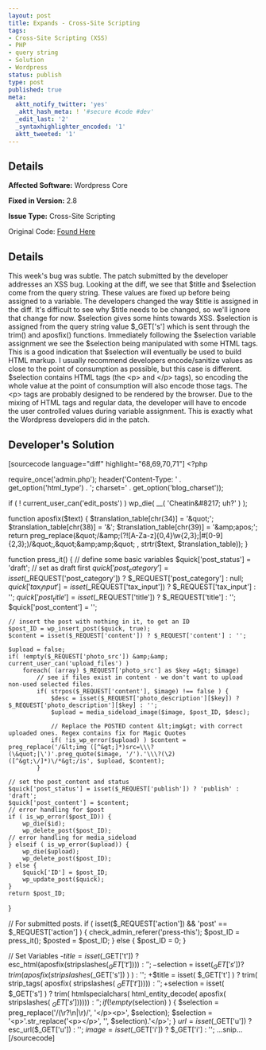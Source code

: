 ```yaml
---
layout: post
title: Expands - Cross-Site Scripting
tags:
- Cross-Site Scripting (XSS)
- PHP
- query string
- Solution
- Wordpress
status: publish
type: post
published: true
meta:
  aktt_notify_twitter: 'yes'
  _aktt_hash_meta: ! '#secure #code #dev'
  _edit_last: '2'
  _syntaxhighlighter_encoded: '1'
  aktt_tweeted: '1'
---
```

## Details
__Affected Software:__ Wordpress Core

__Fixed in Version:__  2.8

__Issue Type:__ Cross-Site Scripting

Original Code: <a href="http://spotthevuln.com/2011/05/expands-2/">Found Here</a>
## Details
This week's bug was subtle. The patch submitted by the developer addresses an XSS bug. Looking at the diff, we see that $title and $selection come from the query string. These values are fixed up before being assigned to a variable. The developers changed the way $title is assigned in the diff. It's difficult to see why $title needs to be changed, so we'll ignore that change for now. $selection gives some hints towards XSS. $selection is assigned from the query string value $_GET['s'] which is sent through the trim() and aposfix() functions. Immediately following the $selection variable assignment we see the $selection being manipulated with some HTML tags. This is a good indication that $selection will eventually be used to build HTML markup. I usually recommend developers encode/sanitize values as close to the point of consumption as possible, but this case is different. $selection contains HTML tags (the &lt;p&gt; and &lt;/p&gt; tags), so encoding the whole value at the point of consumption will also encode those tags. The &lt;p&gt; tags are probably designed to be rendered by the browser. Due to the mixing of HTML tags and regular data, the developer will have to encode the user controlled values during variable assignment. This is exactly what the Wordpress developers did in the patch.


## Developer's Solution
[sourcecode language="diff" highlight="68,69,70,71"]
&lt;?php

require_once('admin.php');
header('Content-Type: ' . get_option('html_type') . '; charset=' . get_option('blog_charset'));

if ( ! current_user_can('edit_posts') )
	wp_die( __( 'Cheatin&amp;#8217; uh?' ) );

function aposfix($text) {
	$translation_table[chr(34)] = '&amp;quot;';
	$translation_table[chr(38)] = '&amp;';
	$translation_table[chr(39)] = '&amp;apos;';
	return preg_replace(&quot;/&amp;(?![A-Za-z]{0,4}\w{2,3};|#[0-9]{2,3};)/&quot;,&quot;&amp;amp;&quot; , strtr($text, $translation_table));
}


function press_it() {
	// define some basic variables
	$quick['post_status'] = 'draft'; // set as draft first
	$quick['post_category'] = isset($_REQUEST['post_category']) ? $_REQUEST['post_category'] : null;
	$quick['tax_input'] = isset($_REQUEST['tax_input']) ? $_REQUEST['tax_input'] : '';
	$quick['post_title'] = isset($_REQUEST['title']) ? $_REQUEST['title'] : '';
	$quick['post_content'] = '';

	// insert the post with nothing in it, to get an ID
	$post_ID = wp_insert_post($quick, true);
	$content = isset($_REQUEST['content']) ? $_REQUEST['content'] : '';

	$upload = false;
	if( !empty($_REQUEST['photo_src']) &amp;&amp; current_user_can('upload_files') )
		foreach( (array) $_REQUEST['photo_src'] as $key =&gt; $image)
			// see if files exist in content - we don't want to upload non-used selected files.
			if( strpos($_REQUEST['content'], $image) !== false ) {
				$desc = isset($_REQUEST['photo_description'][$key]) ? $_REQUEST['photo_description'][$key] : '';
				$upload = media_sideload_image($image, $post_ID, $desc);

				// Replace the POSTED content &lt;img&gt; with correct uploaded ones. Regex contains fix for Magic Quotes
				if( !is_wp_error($upload) ) $content = preg_replace('/&lt;img ([^&gt;]*)src=\\\?(\&quot;|\')'.preg_quote($image, '/').'\\\?(\2)([^&gt;\/]*)\/*&gt;/is', $upload, $content);
			}

	// set the post_content and status
	$quick['post_status'] = isset($_REQUEST['publish']) ? 'publish' : 'draft';
	$quick['post_content'] = $content;
	// error handling for $post
	if ( is_wp_error($post_ID)) {
		wp_die($id);
		wp_delete_post($post_ID);
	// error handling for media_sideload
	} elseif ( is_wp_error($upload)) {
		wp_die($upload);
		wp_delete_post($post_ID);
	} else {
		$quick['ID'] = $post_ID;
		wp_update_post($quick);
	}
	return $post_ID;
}

// For submitted posts.
if ( isset($_REQUEST['action']) &amp;&amp; 'post' == $_REQUEST['action'] ) {
	check_admin_referer('press-this');
	$post_ID = press_it();
	$posted =  $post_ID;
} else {
	$post_ID = 0;
}

// Set Variables
-$title = isset($_GET['t']) ? esc_html(aposfix(stripslashes($_GET['t']))) : '';
-$selection = isset($_GET['s']) ? trim( aposfix( stripslashes($_GET['s']) ) ) : '';
+$title = isset( $_GET['t'] ) ? trim( strip_tags( aposfix( stripslashes( $_GET['t'] ) ) ) ) : '';
+$selection = isset( $_GET['s'] ) ? trim( htmlspecialchars( html_entity_decode( aposfix( stripslashes( $_GET['s'] ) ) ) ) ) : '';
if ( ! empty($selection) ) {
	$selection = preg_replace('/(\r?\n|\r)/', '&lt;/p&gt;&lt;p&gt;', $selection);
	$selection = '&lt;p&gt;'.str_replace('&lt;p&gt;&lt;/p&gt;', '', $selection).'&lt;/p&gt;';
}
$url = isset($_GET['u']) ? esc_url($_GET['u']) : '';
$image = isset($_GET['i']) ? $_GET['i'] : '';
...snip...
[/sourcecode]
